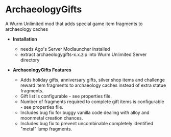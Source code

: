 # ArchaeologyGifts
A Wurm Unlimited mod that adds special game item fragments to archaeology caches

- **Installation**
  - needs Ago's Server Modlauncher installed
  - extract archaeologygifts-x.x.zip into Wurm Unlimited Server directory
 
- **ArchaeologyGifts Features**
  - Adds holiday gifts, anniversary gifts, silver shop items and challenge reward item fragments to archaeology caches instead of extra statue fragments.
  - Gift list is configurable - see properties file.
  - Number of fragments required to complete gift items is configurable - see properties file.
  - Includes bug fix for buggy vanilla code dealing with alloy and moonmetal creation chances.
  - Includes bug fix to prevent uncombinable completely identified "metal" lump fragments.
    
